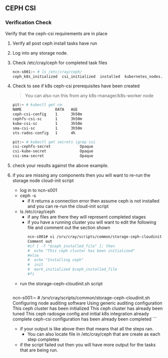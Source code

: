 ## CEPH CSI


### Verification Check

Verify that the ceph-csi requirements are in place

1. Verify all post ceph install tasks have run
2. Log into any storage node.
3. Check /etc/cray/ceph for completed task files
    ```bash
    ncn-s001:~ # ls /etc/cray/ceph/
    ceph_k8s_initialized  csi_initialized  installed  kubernetes_nodes.txt  tuned
    ```
4. Check to see if k8s ceph-csi prerequisites have been created
   > You can also run this from any k8s-manager/k8s-worker node
      ```bash
      pit:~ # kubectl get cm
      NAME               DATA   AGE
      ceph-csi-config    1      3h50m
      cephfs-csi-sc      1      3h50m
      kube-csi-sc        1      3h50m
      sma-csi-sc         1      3h50m
      sts-rados-config   1      4h

      pit:~ # kubectl get secrets |grep csi
      csi-cephfs-secret             Opaque                                4      3h51m
      csi-kube-secret               Opaque                                2      3h51m
      csi-sma-secret                Opaque                                2      3h51m
      ```

5. check your results against the above example.
6. if you are missing any components then you will want to re-run the storage node cloud-init script
   * log in to ncn-s001
   * ceph -s
       * if it returns a connection error then assume ceph is not installed and you can re-run the cloud-init script
   * ls /etc/cray/ceph
       * if any files are there they will represent completed stages
       * if you have a running cluster you will want to edit the following file and comment out the section shown
            ```bash
            ncn-s001# vi /srv/cray/scripts/common/storage-ceph-cloudinit.sh
            Comment out
            #if [ -f "$ceph_installed_file" ]; then
            #  echo "This ceph cluster has been initialized"
            #else
            #  echo "Installing ceph"
            #  init
            #  mark_initialized $ceph_installed_file
            #fi
            ```
   * run the storage-ceph-cloudinit.sh script
       ```bash
   ncn-s001:~ # /srv/cray/scripts/common/storage-ceph-cloudinit.sh
   Configuring node auditing software
   Using generic auditing configuration
   This ceph cluster has been initialized
   This ceph cluster has already been tuned
   This ceph radosgw config and initial k8s integration already complete
   ceph-csi configuration has been already been completed
       ```
    * if your output is like above then that means that all the steps ran.
      - You can also locate file in /etc/cray/ceph that are create as each step completes
    * if the script failed out then you will have more output for the tasks that are being run. 
